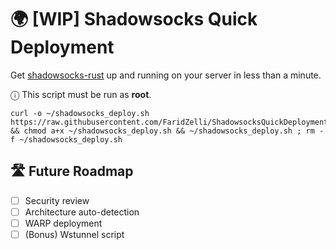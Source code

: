 # 🌍 [WIP] Shadowsocks Quick Deployment
Get [shadowsocks-rust](https://github.com/shadowsocks/shadowsocks-rust) up and running on your server in less than a minute.
   
ⓘ This script must be run as **root**.
   
  ```
  curl -o ~/shadowsocks_deploy.sh https://raw.githubusercontent.com/FaridZelli/ShadowsocksQuickDeployment/refs/heads/main/shadowsocks_deploy.sh && chmod a+x ~/shadowsocks_deploy.sh && ~/shadowsocks_deploy.sh ; rm -f ~/shadowsocks_deploy.sh
  ```
## 🛣️ Future Roadmap
- [ ] Security review
- [ ] Architecture auto-detection
- [ ] WARP deployment
- [ ] (Bonus) Wstunnel script
